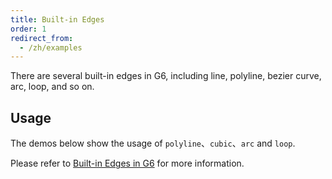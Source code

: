 ```yaml
---
title: Built-in Edges
order: 1
redirect_from:
  - /zh/examples
---
```


There are several built-in edges in G6, including line, polyline, bezier curve, arc, loop, and so on.

## Usage

The demos below show the usage of `polyline`、`cubic`、`arc` and `loop`.

Please refer to [Built-in Edges in G6](/zh/docs/manual/middle/elements/defaultEdge) for more information.